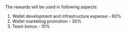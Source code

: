 The rewards will be used in following aspects:
1. Wallet development and infrastructure expense - 60%
2. Wallet marketing promotion - 30%
3. Team bonus - 10%
